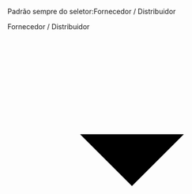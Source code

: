 Padrão sempre do seletor:Fornecedor / Distribuidor

<div class="MuiInputBase-root MuiInput-root MuiInput-underline MuiInputBase-formControl MuiInput-formControl"><div class="MuiSelect-root MuiSelect-select MuiSelect-selectMenu MuiInputBase-input MuiInput-input" tabindex="0" role="button" aria-labelledby=" mui-component-select-tipo_remetente" aria-haspopup="listbox" id="mui-component-select-tipo_remetente">Fornecedor / Distribuidor</div><input name="tipo_remetente" type="hidden" value="F"><svg class="MuiSvgIcon-root MuiSelect-icon" focusable="false" viewBox="0 0 24 24" aria-hidden="true" role="presentation"><path d="M7 10l5 5 5-5z"></path></svg></div>